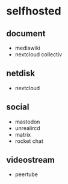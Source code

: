 # selfhosted

## document
- mediawiki
- nextcloud collectiv

## netdisk
- nextcloud 

## social
- mastodon
- unrealircd
- matrix
- rocket chat

## videostream
- peertube